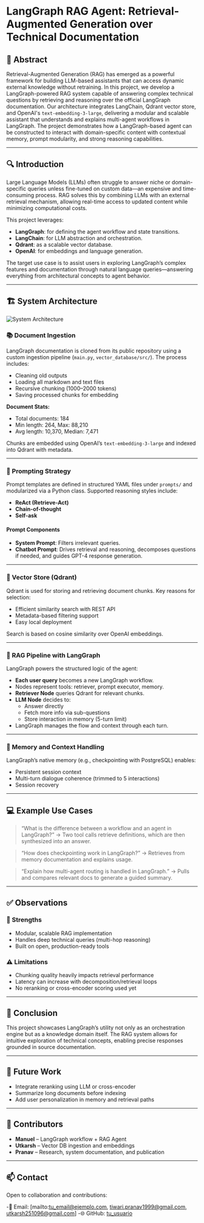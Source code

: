 # LangGraph RAG Agent: Retrieval-Augmented Generation over Technical Documentation

## 📌 Abstract

Retrieval-Augmented Generation (RAG) has emerged as a powerful framework for building LLM-based assistants that can access dynamic external knowledge without retraining. In this project, we develop a LangGraph-powered RAG system capable of answering complex technical questions by retrieving and reasoning over the official LangGraph documentation. Our architecture integrates LangChain, Qdrant vector store, and OpenAI's `text-embedding-3-large`, delivering a modular and scalable assistant that understands and explains multi-agent workflows in LangGraph. The project demonstrates how a LangGraph-based agent can be constructed to interact with domain-specific content with contextual memory, prompt modularity, and strong reasoning capabilities.

---

## 🔍 Introduction

Large Language Models (LLMs) often struggle to answer niche or domain-specific queries unless fine-tuned on custom data—an expensive and time-consuming process. RAG solves this by combining LLMs with an external retrieval mechanism, allowing real-time access to updated content while minimizing computational costs.

This project leverages:

- **LangGraph**: for defining the agent workflow and state transitions.
- **LangChain**: for LLM abstraction and orchestration.
- **Qdrant**: as a scalable vector database.
- **OpenAI**: for embeddings and language generation.

The target use case is to assist users in exploring LangGraph’s complex features and documentation through natural language queries—answering everything from architectural concepts to agent behavior.

---

## 🏗️ System Architecture

![System Architecture](docs/architecture.png)

### 📚 Document Ingestion

LangGraph documentation is cloned from its public repository using a custom ingestion pipeline (`main.py`, `vector_database/src/`). The process includes:

- Cleaning old outputs
- Loading all markdown and text files
- Recursive chunking (1000–2000 tokens)
- Saving processed chunks for embedding

**Document Stats:**

- Total documents: 184
- Min length: 264, Max: 88,210
- Avg length: 10,370, Median: 7,471

Chunks are embedded using OpenAI’s `text-embedding-3-large` and indexed into Qdrant with metadata.

---

### 🧠 Prompting Strategy

Prompt templates are defined in structured YAML files under `prompts/` and modularized via a Python class. Supported reasoning styles include:

- **ReAct (Retrieve-Act)**
- **Chain-of-thought**
- **Self-ask**

#### Prompt Components

- **System Prompt**: Filters irrelevant queries.
- **Chatbot Prompt**: Drives retrieval and reasoning, decomposes questions if needed, and guides GPT-4 response generation.

---

### 🔎 Vector Store (Qdrant)

Qdrant is used for storing and retrieving document chunks. Key reasons for selection:

- Efficient similarity search with REST API
- Metadata-based filtering support
- Easy local deployment

Search is based on cosine similarity over OpenAI embeddings.

---

### 🤖 RAG Pipeline with LangGraph

LangGraph powers the structured logic of the agent:

- **Each user query** becomes a new LangGraph workflow.
- Nodes represent tools: retriever, prompt executor, memory.
- **Retriever Node** queries Qdrant for relevant chunks.
- **LLM Node** decides to:
  - Answer directly
  - Fetch more info via sub-questions
  - Store interaction in memory (5-turn limit)
- LangGraph manages the flow and context through each turn.

---

### 💬 Memory and Context Handling

LangGraph’s native memory (e.g., checkpointing with PostgreSQL) enables:

- Persistent session context
- Multi-turn dialogue coherence (trimmed to 5 interactions)
- Session recovery

---

## 💻 Example Use Cases

> “What is the difference between a workflow and an agent in LangGraph?”
> → Two tool calls retrieve definitions, which are then synthesized into an answer.

> “How does checkpointing work in LangGraph?”
> → Retrieves from memory documentation and explains usage.

> “Explain how multi-agent routing is handled in LangGraph.”
> → Pulls and compares relevant docs to generate a guided summary.

---

## ✅ Observations

### 💪 Strengths

- Modular, scalable RAG implementation
- Handles deep technical queries (multi-hop reasoning)
- Built on open, production-ready tools

### ⚠️ Limitations

- Chunking quality heavily impacts retrieval performance
- Latency can increase with decomposition/retrieval loops
- No reranking or cross-encoder scoring used yet

---

## 🧩 Conclusion

This project showcases LangGraph’s utility not only as an orchestration engine but as a knowledge domain itself. The RAG system allows for intuitive exploration of technical concepts, enabling precise responses grounded in source documentation.

---

## 🚀 Future Work

- Integrate reranking using LLM or cross-encoder
- Summarize long documents before indexing
- Add user personalization in memory and retrieval paths

---

## 👥 Contributors

- **Manuel** – LangGraph workflow + RAG Agent
- **Utkarsh** – Vector DB ingestion and embeddings
- **Pranav** – Research, system documentation, and publication

---

## 📫 Contact 
Open to collaboration and contributions:

-📧 Email: [mailto:tu_email@ejemplo.com, tiwari.pranav1999@gmail.com, utkarsh251096@gmail.com]
-🌐 GitHub: [tu\_usuario](https://github.com/tu_usuario)

